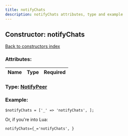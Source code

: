 ```yaml
---
title: notifyChats
description: notifyChats attributes, type and example
---
```

## Constructor: notifyChats  
[Back to constructors index](index.md)



### Attributes:

| Name     |    Type       | Required |
|----------|:-------------:|---------:|



### Type: [NotifyPeer](../types/NotifyPeer.md)


### Example:

```
$notifyChats = ['_' => 'notifyChats', ];
```  

Or, if you're into Lua:  


```
notifyChats={_='notifyChats', }

```


